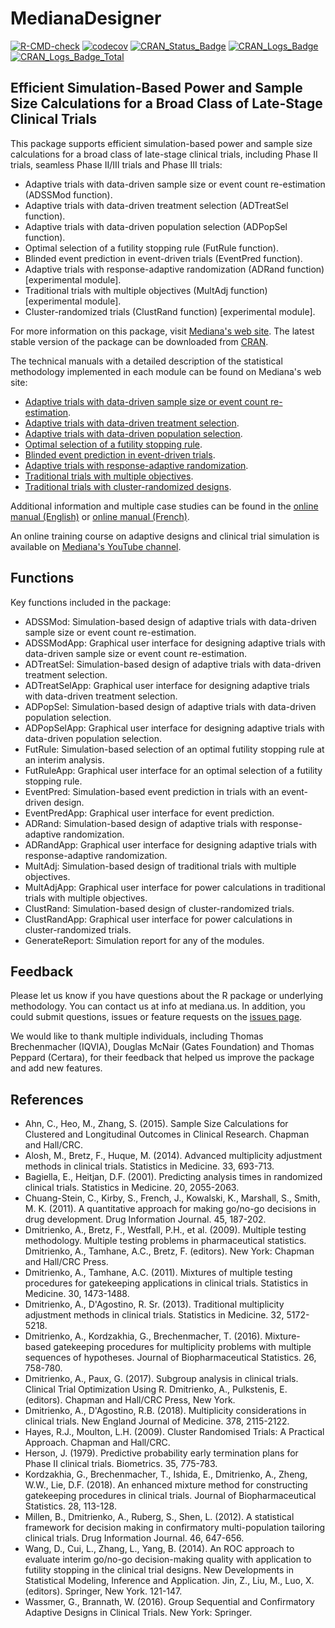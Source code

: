 # MedianaDesigner 

<!-- badges: start -->
[![R-CMD-check](https://github.com/medianasoft/MedianaDesignerPrivate/workflows/R-CMD-check/badge.svg)](https://github.com/medianasoft/MedianaDesignerPrivate/actions)
[![codecov](https://codecov.io/gh/medianasoft/MedianaDesignerPrivate/branch/master/graph/badge.svg?token=NwvPou45uf)](https://codecov.io/gh/medianasoft/MedianaDesignerPrivate)
[![CRAN\_Status\_Badge](http://www.r-pkg.org/badges/version/MedianaDesigner)](https://cran.r-project.org/package=MedianaDesigner)
[![CRAN\_Logs\_Badge](http://cranlogs.r-pkg.org/badges/MedianaDesigner)](https://cran.r-project.org/package=MedianaDesigner)
[![CRAN\_Logs\_Badge\_Total](http://cranlogs.r-pkg.org/badges/grand-total/MedianaDesigner)](https://cran.r-project.org/package=MedianaDesigner)
<!-- badges: end -->

## Efficient Simulation-Based Power and Sample Size Calculations for a Broad Class of Late-Stage Clinical Trials

This package supports efficient simulation-based power and sample size calculations for a broad class of late-stage clinical trials, including Phase II trials, seamless Phase II/III trials and Phase III trials:

* Adaptive trials with data-driven sample size or event count re-estimation (ADSSMod function).
* Adaptive trials with data-driven treatment selection (ADTreatSel function).
* Adaptive trials with data-driven population selection (ADPopSel function).
* Optimal selection of a futility stopping rule (FutRule function).
* Blinded event prediction in event-driven trials (EventPred function).
* Adaptive trials with response-adaptive randomization (ADRand function) [experimental module].
* Traditional trials with multiple objectives (MultAdj function) [experimental module].
* Cluster-randomized trials (ClustRand function) [experimental module].

For more information on this package, visit [Mediana's web site](http://www.mediana.us/free-software). The latest stable version of the package can be downloaded from [CRAN](https://cran.r-project.org/web/packages/MedianaDesigner/index.html). 

The technical manuals with a detailed description of the statistical methodology implemented in each module can be found on Mediana's web site: 

* [Adaptive trials with data-driven sample size or event count re-estimation](http://www.mediana.us/MedianaDesigner/ADSSMod.pdf).
* [Adaptive trials with data-driven treatment selection](http://www.mediana.us/MedianaDesigner/ADTreatSel.pdf).
* [Adaptive trials with data-driven population selection](http://www.mediana.us/MedianaDesigner/ADPopSel.pdf).
* [Optimal selection of a futility stopping rule](http://www.mediana.us/MedianaDesigner/FutRule.pdf).
* [Blinded event prediction in event-driven trials](http://www.mediana.us/MedianaDesigner/EventPred.pdf).
* [Adaptive trials with response-adaptive randomization](http://www.mediana.us/MedianaDesigner/ADRand.pdf).
* [Traditional trials with multiple objectives](http://www.mediana.us/MedianaDesigner/MultAdj.pdf).
* [Traditional trials with cluster-randomized designs](http://www.mediana.us/MedianaDesigner/ClustRand.pdf).

Additional information and multiple case studies can be found in the [online manual (English)](https://medianasoft.github.io/MedianaDesigner) or [online manual (French)](https://medianasoft.github.io/MedianaDesignerFrench).

An online training course on adaptive designs and clinical trial simulation is available on [Mediana's YouTube channel](https://www.youtube.com/channel/UCAQUAsQxxnzje4rEdJ4870Q).

## Functions

Key functions included in the package:

* ADSSMod: Simulation-based design of adaptive trials with data-driven sample size or event count re-estimation.
* ADSSModApp: Graphical user interface for designing adaptive trials with data-driven sample size or event count re-estimation.
* ADTreatSel: Simulation-based design of adaptive trials with data-driven treatment selection.
* ADTreatSelApp: Graphical user interface for designing adaptive trials with data-driven treatment selection.
* ADPopSel: Simulation-based design of adaptive trials with data-driven population selection.
* ADPopSelApp: Graphical user interface for designing adaptive trials with data-driven population selection.
* FutRule: Simulation-based selection of an optimal futility stopping rule at an interim analysis.
* FutRuleApp: Graphical user interface for an optimal selection of a futility stopping rule.
* EventPred: Simulation-based event prediction in trials with an event-driven design.
* EventPredApp: Graphical user interface for event prediction.
* ADRand: Simulation-based design of adaptive trials with response-adaptive randomization.
* ADRandApp: Graphical user interface for designing adaptive trials with response-adaptive randomization.
* MultAdj: Simulation-based design of traditional trials with multiple objectives.
* MultAdjApp: Graphical user interface for power calculations in traditional trials with multiple objectives.
* ClustRand: Simulation-based design of cluster-randomized trials.
* ClustRandApp: Graphical user interface for power calculations in cluster-randomized trials.
* GenerateReport: Simulation report for any of the modules.

## Feedback

Please let us know if you have questions about the R package or underlying methodology. You can contact us at info at mediana.us.  In addition, you could submit questions, issues or feature requests on the [issues page](https://github.com/medianasoft/MedianaDesigner/issues).

We would like to thank multiple individuals, including Thomas Brechenmacher (IQVIA), Douglas McNair (Gates Foundation) and Thomas Peppard (Certara), for their feedback that helped us improve the package and add new features.

## References

* Ahn, C., Heo, M., Zhang, S. (2015). Sample Size Calculations for Clustered and Longitudinal Outcomes in Clinical Research. Chapman and Hall/CRC.
* Alosh, M., Bretz, F., Huque, M. (2014). Advanced multiplicity adjustment methods in clinical trials. Statistics in Medicine. 33, 693-713.
* Bagiella, E., Heitjan, D.F. (2001). Predicting analysis times in randomized clinical trials. Statistics in Medicine. 20, 2055-2063.
* Chuang-Stein, C., Kirby, S., French, J., Kowalski, K., Marshall, S., Smith, M. K. (2011). A quantitative approach for making go/no-go decisions in drug development. Drug Information Journal. 45, 187-202.
* Dmitrienko, A., Bretz, F., Westfall, P.H., et al. (2009). Multiple testing methodology.  Multiple testing problems in pharmaceutical statistics. Dmitrienko, A., Tamhane, A.C., Bretz, F. (editors). New York: Chapman and Hall/CRC Press.
* Dmitrienko, A., Tamhane, A.C. (2011). Mixtures of multiple testing procedures for gatekeeping applications in clinical trials. Statistics in Medicine. 30, 1473-1488.
* Dmitrienko, A., D'Agostino, R. Sr. (2013). Traditional multiplicity adjustment methods in clinical trials. Statistics in Medicine. 32, 5172-5218.
* Dmitrienko, A., Kordzakhia, G., Brechenmacher, T. (2016). Mixture-based gatekeeping procedures for multiplicity problems with multiple sequences of hypotheses. Journal of Biopharmaceutical Statistics. 26, 758-780.
* Dmitrienko, A., Paux, G. (2017). Subgroup analysis in clinical trials. Clinical Trial Optimization Using R. Dmitrienko, A., Pulkstenis, E. (editors). Chapman and Hall/CRC Press, New York.
* Dmitrienko, A., D'Agostino, R.B. (2018). Multiplicity considerations in clinical trials. New England Journal of Medicine. 378, 2115-2122.
* Hayes, R.J., Moulton, L.H. (2009). Cluster Randomised Trials: A Practical Approach. Chapman and Hall/CRC.
* Herson, J. (1979). Predictive probability early termination plans for Phase II clinical trials. Biometrics. 35, 775-783.
* Kordzakhia, G., Brechenmacher, T., Ishida, E., Dmitrienko, A., Zheng, W.W., Lie, D.F. (2018). An enhanced mixture method for constructing gatekeeping procedures in clinical trials. Journal of Biopharmaceutical Statistics. 28, 113-128.
* Millen, B., Dmitrienko, A., Ruberg, S., Shen, L. (2012). A statistical framework for decision making in confirmatory multi-population tailoring clinical trials. Drug Information Journal. 46, 647-656.
* Wang, D., Cui, L., Zhang, L., Yang, B. (2014). An ROC approach to evaluate interim go/no-go decision-making quality with application to futility stopping in the clinical trial designs. New Developments in Statistical Modeling, Inference and Application. Jin, Z., Liu, M., Luo, X. (editors). Springer, New York. 121-147.
* Wassmer, G., Brannath, W. (2016). Group Sequential and Confirmatory Adaptive Designs in Clinical Trials. New York: Springer.
